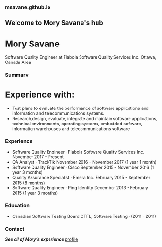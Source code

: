 ### msavane.github.io
## Welcome to Mory Savane's hub
# Mory Savane
Software Quality Engineer at Flabola Software Quality Services
Inc.
Ottawa, Canada Area
### Summary
# Experience with: 
+ Test plans to evaluate the performance of software
applications and information and telecommunications systems.
+ Research,design, evaluate, integrate and maintain software applications, technical
environments, operating systems, embedded software, information
warehouses and telecommunications software

### Experience
+ Software Quality Engineer · Flabola Software Quality Services Inc.
November 2017 - Present
+ QA Analyst · TrackTik
November 2016 - November 2017 (1 year 1 month)
+ Software Quality Engineer · Cisco
September 2015 - November 2016 (1 year 3 months)
+ Quality Assurance Specialist · Emera Inc.
February 2015 - September 2015 (8 months)
+ Software Quality Engineer · Ping Identity
December 2013 - February 2015 (1 year 3 months)


### Education
+ Canadian Software Testing Board
CTFL, Software Testing · (2011 - 2011)

### Contact

 **_See all of Mory’s experience_** [profile](https://www.linkedin.com/in/mory-savané-63337220/)
